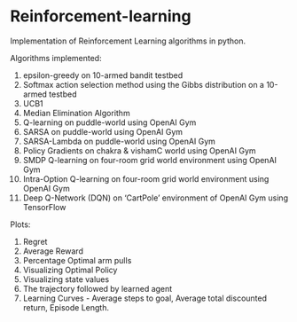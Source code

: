 # Reinforcement-learning
Implementation of Reinforcement Learning algorithms in python.


Algorithms implemented:
1. epsilon-greedy on 10-armed bandit testbed
2. Softmax action selection method using the Gibbs distribution on a 10-armed testbed
3. UCB1
4. Median Elimination Algorithm
5. Q-learning on puddle-world using OpenAI Gym
6. SARSA on puddle-world using OpenAI Gym
7. SARSA-Lambda on puddle-world using OpenAI Gym
8. Policy Gradients on chakra & vishamC world using OpenAI Gym
9. SMDP Q-learning on four-room grid world environment using OpenAI Gym
10. Intra-Option Q-learning on four-room grid world environment using OpenAI Gym
11. Deep Q-Network (DQN) on ‘CartPole’ environment of OpenAI Gym using TensorFlow

Plots:
1. Regret
2. Average Reward
3. Percentage Optimal arm pulls
4. Visualizing Optimal Policy
5. Visualizing state values
6. The trajectory followed by learned agent
7. Learning Curves - Average steps to goal, Average total discounted return, Episode Length.
